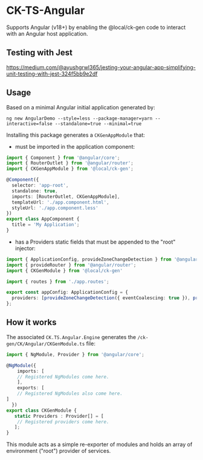 # CK-TS-Angular
Supports Angular (v18+) by enabling the @local/ck-gen code to interact with an Angular host application.

## Testing with Jest

https://medium.com/@ayushgrwl365/jesting-your-angular-app-simplifying-unit-testing-with-jest-324f5bb9e2df


## Usage
Based on a minimal Angular initial application generated by:

`ng new AngularDemo --style=less --package-manager=yarn --interactive=false --standalone=true --minimal=true`

Installing this package generates a `CKGenAppModule` that:
- must be imported in the application component:
```typescript
import { Component } from '@angular/core';
import { RouterOutlet } from '@angular/router';
import { CKGenAppModule } from '@local/ck-gen';

@Component({
  selector: 'app-root',
  standalone: true,
  imports: [RouterOutlet, CKGenAppModule],
  templateUrl: './app.component.html',
  styleUrl: './app.component.less'
})
export class AppComponent {
  title = 'My Application';
}
```
- has a Providers static fields that must be appended to the "root" injector:
```typescript
import { ApplicationConfig, provideZoneChangeDetection } from '@angular/core';
import { provideRouter } from '@angular/router';
import { CKGenModule } from '@local/ck-gen'

import { routes } from './app.routes';

export const appConfig: ApplicationConfig = {
  providers: [provideZoneChangeDetection({ eventCoalescing: true }), provideRouter(routes), ...CKGenModule.Providers],
};
```

## How it works
The associated `CK.TS.Angular.Engine` generates the `/ck-gen/CK/Angular/CKGenModule.ts` file:
```typescript
import { NgModule, Provider } from '@angular/core';

@NgModule({
    imports: [
    // Registered NgModules come here.
    ],
    exports: [
    // Registered NgModules also come here.
]
  })
export class CKGenModule {
   static Providers : Provider[] = [
    // Registered providers come here.
   ];
}
```
This module acts as a simple re-exporter of modules and holds an array of environment ("root") provider of services.

